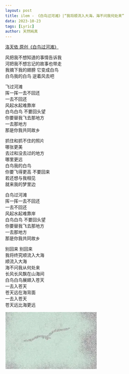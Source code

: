 ```yaml
---
layout: post
title: ilem - 《白鸟过河滩》|“我将顺流入大海，海不问我何处来”
data: 2023-10-23
tags: [Lyric]
author: 天然純真
---
```


[洛天依 原创《白鸟过河滩》](https://www.bilibili.com/video/BV1wT4y1k7Pw/)

风把我不想知道的事情告诉我  
河把我不想忘记的故事也带走  
我摘下我的翅膀 它变成白鸟  
白鸟我的白鸟 逆着风去吧  

飞过河滩  
挥一挥一去不回还  
一去不回还  
风起水起难靠岸  
白鸟白鸟 不要回头望  
你要替我飞去那地方  
一去那地方  
那是你我共同故乡  

抓住和抓不住的照片  
哪张更美  
去过和没去过的地方  
哪里更远  
白鸟我的白鸟  
你要飞得更高 不要回来  
若还想与我相见  
就来我的梦里边  

白鸟过河滩  
挥一挥一去不回还  
一去不回还  
风起水起难靠岸  
白鸟白鸟 不要回头望  
你要替我飞去那地方  
一去那地方  
那是你我共同故乡  

别回来 别回来  
我将终究顺流入大海  
顺流入大海  
海不问我从何处来  
长风长风飘在山海间  
白鸟白鸟展翅入苍天  
一去入苍天  
苍天远在海背面  
一去入苍天  
苍天远比海更远

![](https://raw.githubusercontent.com/tianranchunzhen/tianranchunzhen.github.io/master/tianranchunzhen.github.io/images20231024010504.png)
